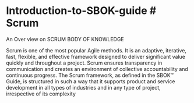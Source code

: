# Introduction-to-SBOK-guide # Scrum 
An Over view on SCRUM BODY OF KNOWLEDGE 


Scrum is one of the most popular Agile methods. It is an adaptive, iterative, fast, flexible, and effective
framework designed to deliver significant value quickly and throughout a project. Scrum ensures
transparency in communication and creates an environment of collective accountability and continuous
progress. The Scrum framework, as defined in the SBOK™ Guide, is structured in such a way that it
supports product and service development in all types of industries and in any type of project, irrespective of
its complexity
